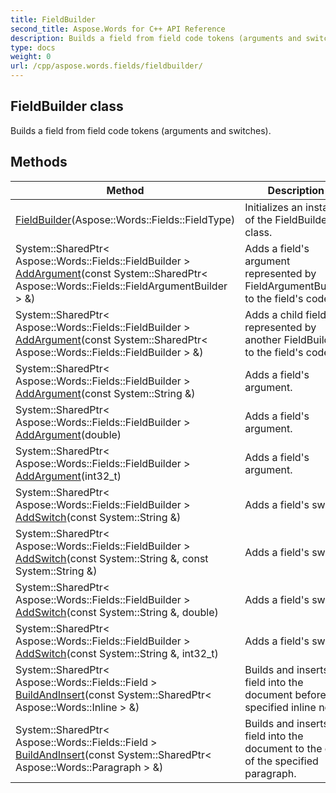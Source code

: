 ```yaml
---
title: FieldBuilder
second_title: Aspose.Words for C++ API Reference
description: Builds a field from field code tokens (arguments and switches). 
type: docs
weight: 0
url: /cpp/aspose.words.fields/fieldbuilder/
---
```

## FieldBuilder class


Builds a field from field code tokens (arguments and switches). 

## Methods

| Method | Description |
| --- | --- |
|  [FieldBuilder](./fieldbuilder/)(Aspose::Words::Fields::FieldType) | Initializes an instance of the FieldBuilder class.  |
| System::SharedPtr< Aspose::Words::Fields::FieldBuilder > [AddArgument](./addargument/)(const System::SharedPtr< Aspose::Words::Fields::FieldArgumentBuilder > &) | Adds a field's argument represented by FieldArgumentBuilder to the field's code.  |
| System::SharedPtr< Aspose::Words::Fields::FieldBuilder > [AddArgument](./addargument/)(const System::SharedPtr< Aspose::Words::Fields::FieldBuilder > &) | Adds a child field represented by another FieldBuilder to the field's code.  |
| System::SharedPtr< Aspose::Words::Fields::FieldBuilder > [AddArgument](./addargument/)(const System::String &) | Adds a field's argument.  |
| System::SharedPtr< Aspose::Words::Fields::FieldBuilder > [AddArgument](./addargument/)(double) | Adds a field's argument.  |
| System::SharedPtr< Aspose::Words::Fields::FieldBuilder > [AddArgument](./addargument/)(int32_t) | Adds a field's argument.  |
| System::SharedPtr< Aspose::Words::Fields::FieldBuilder > [AddSwitch](./addswitch/)(const System::String &) | Adds a field's switch.  |
| System::SharedPtr< Aspose::Words::Fields::FieldBuilder > [AddSwitch](./addswitch/)(const System::String &, const System::String &) | Adds a field's switch.  |
| System::SharedPtr< Aspose::Words::Fields::FieldBuilder > [AddSwitch](./addswitch/)(const System::String &, double) | Adds a field's switch.  |
| System::SharedPtr< Aspose::Words::Fields::FieldBuilder > [AddSwitch](./addswitch/)(const System::String &, int32_t) | Adds a field's switch.  |
| System::SharedPtr< Aspose::Words::Fields::Field > [BuildAndInsert](./buildandinsert/)(const System::SharedPtr< Aspose::Words::Inline > &) | Builds and inserts a field into the document before the specified inline node.  |
| System::SharedPtr< Aspose::Words::Fields::Field > [BuildAndInsert](./buildandinsert/)(const System::SharedPtr< Aspose::Words::Paragraph > &) | Builds and inserts a field into the document to the end of the specified paragraph.  |
